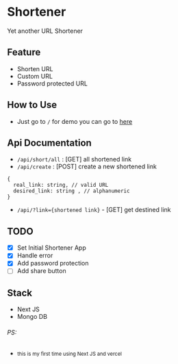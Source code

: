 # Shortener

Yet another URL Shortener

## Feature

- Shorten URL
- Custom URL
- Password protected URL

## How to Use

- Just go to `/` for demo you can go to [here](https://shortener-nu.vercel.app/)

## Api Documentation

- `/api/short/all` : [GET] all shortened link
- `/api/create` : [POST] create a new shortened link

```
{
  real_link: string, // valid URL
  desired_link: string , // alphanumeric
}
```

- `/api/?link={shortened link}` - [GET] get destined link

## TODO

- [x] Set Initial Shortener App
- [x] Handle error
- [x] Add password protection
- [ ] Add share button

## Stack

- Next JS
- Mongo DB

###### PS:

- <small>this is my first time using Next JS and vercel</small>
